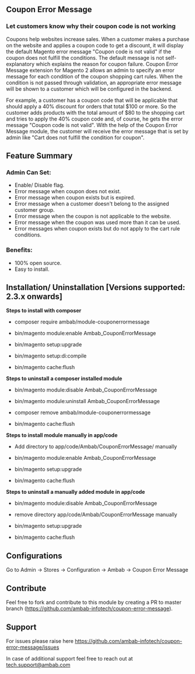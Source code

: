 ## Coupon Error Message

### Let customers know why their coupon code is not working

Coupons help websites increase sales. When a customer makes a purchase on the website and applies a coupon code to get a discount, it will display the default Magento error message "Coupon code is not valid" if the coupon does not fulfill the conditions. The default message is not self-explanatory which explains the reason for coupon failure. Coupon Error Message extension for Magento 2 allows an admin to specify an error message for each condition of the coupon shopping cart rules. When the condition is not passed through validation, an appropriate error message will be shown to a customer which will be configured in the backend. 

For example, a customer has a coupon code that will be applicable that should apply a 40% discount for orders that total $100 or more. So the customer adds products with the total amount of $80 to the shopping cart and tries to apply the 40% coupon code and, of course, he gets the error message "Coupon code is not valid". With the help of the Coupon Error Message module, the customer will receive the error message that is set by admin like "Cart does not fulfill the condition for coupon".

 

## Feature Summary
### Admin Can Set:
- Enable/ Disable flag.  
- Error message when coupon does not exist.  
- Error message when coupon exists but is expired.  
- Error message when a customer doesn't belong to the assigned customer group.  
- Error message when the coupon is not applicable to the website.
- Error message when the coupon was used more than it can be used.  
- Error messages when coupon exists but do not apply to the cart rule conditions.  
 

### Benefits:
- 100% open source.
- Easy to install.  


## Installation/ Uninstallation [Versions supported: 2.3.x onwards]

**Steps to install with composer**

- composer require ambab/module-couponerrormessage

- bin/magento module:enable Ambab_CouponErrorMessage

- bin/magento setup:upgrade

- bin/magento setup:di:compile

- bin/magento cache:flush

**Steps to uninstall a composer installed module**

- bin/magento module:disable Ambab_CouponErrorMessage

- bin/magento module:uninstall Ambab_CouponErrorMessage

- composer remove ambab/module-couponerrormessage

- bin/magento cache:flush


**Steps to install module manually in app/code**

- Add directory to app/code/Ambab/CouponErrorMessage/ manually

- bin/magento module:enable Ambab_CouponErrorMessage

- bin/magento setup:upgrade

- bin/magento cache:flush

**Steps to uninstall a manually added module in app/code**

- bin/magento module:disable Ambab_CouponErrorMessage

- remove directory app/code/Ambab/CouponErrorMessage manually

- bin/magento setup:upgrade

- bin/magento cache:flush


## Configurations

Go to Admin -> Stores -> Configuration -> Ambab -> Coupon Error Message


## Contribute

Feel free to fork and contribute to this module by creating a PR to master branch (https://github.com/ambab-infotech/coupon-error-message).

## Support

For issues please raise here https://github.com/ambab-infotech/coupon-error-message/issues

In case of additional support feel free to reach out at tech.support@ambab.com
